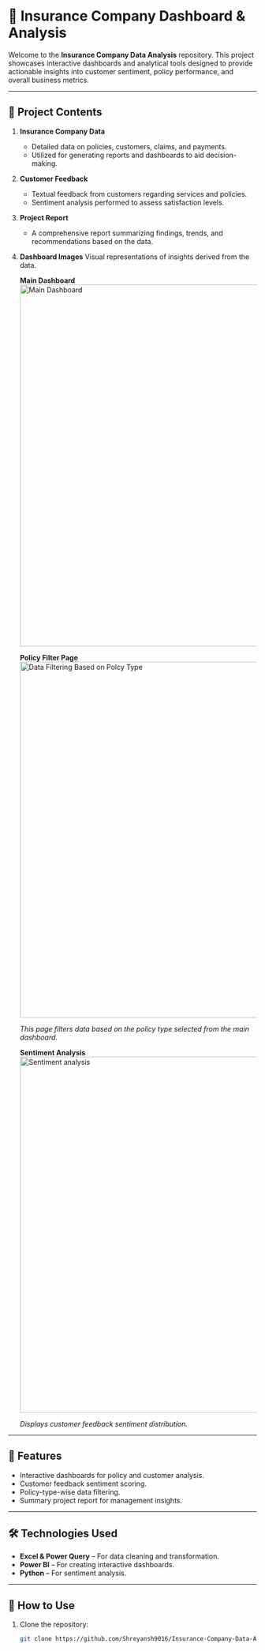 # 🏢 Insurance Company Dashboard & Analysis

Welcome to the **Insurance Company Data Analysis** repository. This project showcases interactive dashboards and analytical tools designed to provide actionable insights into customer sentiment, policy performance, and overall business metrics.

---

## 📂 Project Contents

1. **Insurance Company Data**
   - Detailed data on policies, customers, claims, and payments.
   - Utilized for generating reports and dashboards to aid decision-making.

2. **Customer Feedback**
   - Textual feedback from customers regarding services and policies.
   - Sentiment analysis performed to assess satisfaction levels.

3. **Project Report**
   - A comprehensive report summarizing findings, trends, and recommendations based on the data.

4. **Dashboard Images**
   Visual representations of insights derived from the data.

   **Main Dashboard**
   <img width="1321" height="733" alt="Main Dashboard" src="https://github.com/user-attachments/assets/1e08c861-7fc6-4711-bcef-f94c27594262" />

   **Policy Filter Page**
   <img width="1300" height="721" alt="Data Filtering Based on Polcy Type" src="https://github.com/user-attachments/assets/3c2f405f-5b43-4cbc-ae0c-d795db21c193" />

   *This page filters data based on the policy type selected from the main dashboard.*

   **Sentiment Analysis**
   <img width="1310" height="721" alt="Sentiment analysis" src="https://github.com/user-attachments/assets/99e08008-3fd7-4777-a892-1d7f202c5cfa" />

   *Displays customer feedback sentiment distribution.*

---

## 🚀 Features

- Interactive dashboards for policy and customer analysis.
- Customer feedback sentiment scoring.
- Policy-type-wise data filtering.
- Summary project report for management insights.

---

## 🛠 Technologies Used

- **Excel & Power Query** – For data cleaning and transformation.
- **Power BI** – For creating interactive dashboards.
- **Python** – For sentiment analysis.

---

## 📌 How to Use

1. Clone the repository:
   ```bash
   git clone https://github.com/Shreyansh9016/Insurance-Company-Data-Analysis.git
